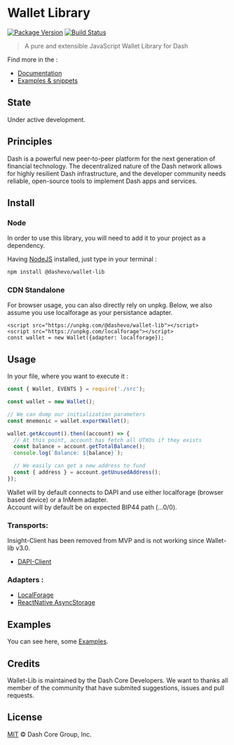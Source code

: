 # Wallet Library

[![Package Version](https://img.shields.io/github/package-json/v/dashevo/wallet-lib.svg?&style=flat-square)](https://www.npmjs.org/package/@dashevo/wallet-lib)
[![Build Status](https://img.shields.io/travis/com/dashevo/wallet-lib.svg?branch=master&style=flat-square)](https://travis-ci.com/dashevo/wallet-lib)

> A pure and extensible JavaScript Wallet Library for Dash

Find more in the : 
- [Documentation](https://dashevo.github.io/wallet-lib/#/)
- [Examples & snippets](https://dashevo.github.io/wallet-lib/#/usage/examples)

## State

Under active development. 

## Principles

Dash is a powerful new peer-to-peer platform for the next generation of financial technology. The decentralized nature of the Dash network allows for highly resilient Dash infrastructure, and the developer community needs reliable, open-source tools to implement Dash apps and services.

## Install

### Node

In order to use this library, you will need to add it to your project as a dependency.

Having [NodeJS](https://nodejs.org/) installed, just type in your terminal : 

```sh
npm install @dashevo/wallet-lib
```

### CDN Standalone

For browser usage, you can also directly rely on unpkg. Below, we also assume you use localforage as your persistance adapter.

```
<script src="https://unpkg.com/@dashevo/wallet-lib"></script>
<script src="https://unpkg.com/localforage"></script>
const wallet = new Wallet({adapter: localforage});
```

## Usage

In your file, where you want to execute it :

```js
const { Wallet, EVENTS } = require('./src');

const wallet = new Wallet();

// We can dump our initialization parameters
const mnemonic = wallet.exportWallet();

wallet.getAccount().then((account) => {
  // At this point, account has fetch all UTXOs if they exists
  const balance = account.getTotalBalance();
  console.log(`Balance: ${balance}`);

  // We easily can get a new address to fund
  const { address } = account.getUnusedAddress();
});
```

Wallet will by default connects to DAPI and use either localforage (browser based device) or a InMem adapter.  
Account will by default be on expected BIP44 path (...0/0).

### Transports:

Insight-Client has been removed from MVP and is not working since Wallet-lib v3.0.

- [DAPI-Client](https://github.com/dashevo/dapi-client)

### Adapters :

- [LocalForage](https://github.com/localForage/localForage)
- [ReactNative AsyncStorage](https://facebook.github.io/react-native/docs/asyncstorage)

## Examples

You can see here, some [Examples](/docs/usage/examples.md).

## Credits

Wallet-Lib is maintained by the Dash Core Developers.
We want to thanks all member of the community that have submited suggestions, issues and pull requests.

## License

[MIT](LICENSE) &copy; Dash Core Group, Inc.

